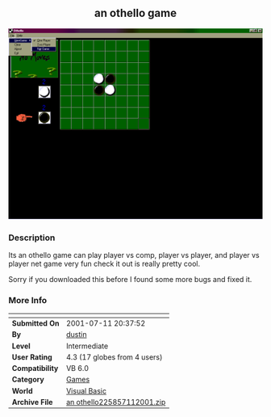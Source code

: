 ﻿<div align="center">

## an othello game

<img src="PIC2001710221841457.gif">
</div>

### Description

Its an othello game can play player vs comp, player vs player, and player vs player net game very fun check it out is really pretty cool.

Sorry if you downloaded this before I found some more bugs and fixed it.
 
### More Info
 


<span>             |<span>
---                |---
**Submitted On**   |2001-07-11 20:37:52
**By**             |[dustin](https://github.com/Planet-Source-Code/PSCIndex/blob/master/ByAuthor/dustin.md)
**Level**          |Intermediate
**User Rating**    |4.3 (17 globes from 4 users)
**Compatibility**  |VB 6\.0
**Category**       |[Games](https://github.com/Planet-Source-Code/PSCIndex/blob/master/ByCategory/games__1-38.md)
**World**          |[Visual Basic](https://github.com/Planet-Source-Code/PSCIndex/blob/master/ByWorld/visual-basic.md)
**Archive File**   |[an othello225857112001\.zip](https://github.com/Planet-Source-Code/dustin-an-othello-game__1-24892/archive/master.zip)








